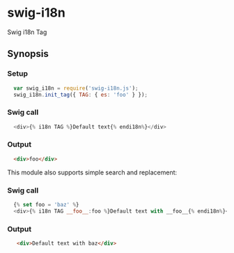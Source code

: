swig-i18n
=========

Swig i18n Tag

## Synopsis

### Setup
```javascript
  var swig_i18n = require('swig-i18n.js');
  swig_i18n.init_tag({ TAG: { es: 'foo' } });
```

### Swig call
```javascript
  <div>{% i18n TAG %}Default text{% endi18n%}</div>
```

### Output
```html
  <div>foo</div>
```

This module also supports simple search and replacement:

### Swig call
```javascript
  {% set foo = 'baz' %}
  <div>{% i18n TAG __foo__:foo %}Default text with __foo__{% endi18n%}</div>
```

### Output
```html
   <div>Default text with baz</div>
```
